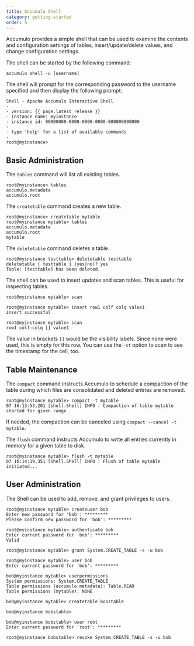 ```yaml
---
title: Accumulo Shell
category: getting-started
order: 5
---
```


Accumulo provides a simple shell that can be used to examine the contents and
configuration settings of tables, insert/update/delete values, and change
configuration settings.

The shell can be started by the following command:

    accumulo shell -u [username]

The shell will prompt for the corresponding password to the username specified
and then display the following prompt:

    Shell - Apache Accumulo Interactive Shell
    -
    - version: {{ page.latest_release }}
    - instance name: myinstance
    - instance id: 00000000-0000-0000-0000-000000000000
    -
    - type 'help' for a list of available commands
    -
    root@myinstance>

## Basic Administration

The `tables` command will list all existing tables.
```console
root@myinstance> tables
accumulo.metadata
accumulo.root
```

The `createtable` command creates a new table.
```console
root@myinstance> createtable mytable
root@myinstance mytable> tables
accumulo.metadata
accumulo.root
mytable
```

The `deletetable` command deletes a table.
```console
root@myinstance testtable> deletetable testtable
deletetable { testtable } (yes|no)? yes
Table: [testtable] has been deleted.
```

The shell can be used to insert updates and scan tables. This is useful for inspecting tables.
```console
root@myinstance mytable> scan

root@myinstance mytable> insert row1 colf colq value1
insert successful

root@myinstance mytable> scan
row1 colf:colq [] value1
```

The value in brackets `[]` would be the visibility labels. Since none were used, this is empty for this row.
You can use the `-st` option to scan to see the timestamp for the cell, too.

## Table Maintenance

The `compact` command instructs Accumulo to schedule a compaction of the table during which
files are consolidated and deleted entries are removed.
```console
root@myinstance mytable> compact -t mytable
07 16:13:53,201 [shell.Shell] INFO : Compaction of table mytable started for given range
```

If needed, the compaction can be canceled using `compact --cancel -t mytable`.

The `flush` command instructs Accumulo to write all entries currently in memory for a given table
to disk.
```console
root@myinstance mytable> flush -t mytable
07 16:14:19,351 [shell.Shell] INFO : Flush of table mytable initiated...
```

## User Administration

The Shell can be used to add, remove, and grant privileges to users.

```console
root@myinstance mytable> createuser bob
Enter new password for 'bob': *********
Please confirm new password for 'bob': *********

root@myinstance mytable> authenticate bob
Enter current password for 'bob': *********
Valid

root@myinstance mytable> grant System.CREATE_TABLE -s -u bob

root@myinstance mytable> user bob
Enter current password for 'bob': *********

bob@myinstance mytable> userpermissions
System permissions: System.CREATE_TABLE
Table permissions (accumulo.metadata): Table.READ
Table permissions (mytable): NONE

bob@myinstance mytable> createtable bobstable

bob@myinstance bobstable>

bob@myinstance bobstable> user root
Enter current password for 'root': *********

root@myinstance bobstable> revoke System.CREATE_TABLE -s -u bob
```
